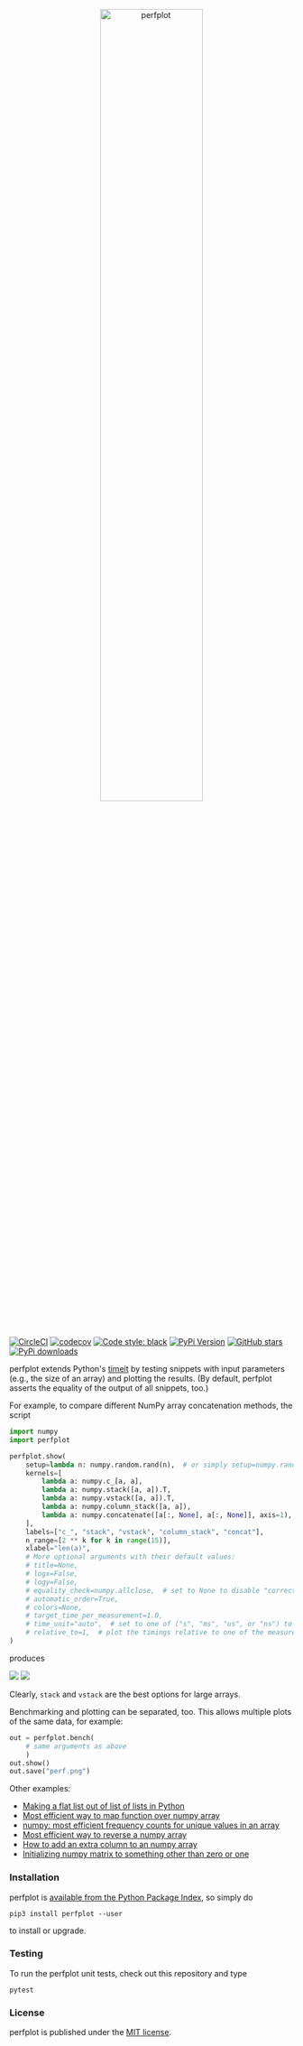 <p align="center">
  <img alt="perfplot" src="https://nschloe.github.io/perfplot/logo-perfplot.svg" width="60%">
</p>

[![CircleCI](https://img.shields.io/circleci/project/github/nschloe/perfplot/master.svg?style=flat-square)](https://circleci.com/gh/nschloe/perfplot/tree/master)
[![codecov](https://img.shields.io/codecov/c/github/nschloe/perfplot.svg?style=flat-square)](https://codecov.io/gh/nschloe/perfplot)
[![Code style: black](https://img.shields.io/badge/code%20style-black-000000.svg?style=flat-square)](https://github.com/psf/black)
[![PyPi Version](https://img.shields.io/pypi/v/perfplot.svg?style=flat-square)](https://pypi.org/project/perfplot)
[![GitHub stars](https://img.shields.io/github/stars/nschloe/perfplot.svg?style=flat-square&logo=github&label=Stars&logoColor=white)](https://github.com/nschloe/perfplot)
[![PyPi downloads](https://img.shields.io/pypi/dm/perfplot.svg?style=flat-square)](https://pypistats.org/packages/perfplot)

perfplot extends Python's [timeit](https://docs.python.org/3/library/timeit.html) by
testing snippets with input parameters (e.g., the size of an array) and plotting the
results.  (By default, perfplot asserts the equality of the output of all snippets,
too.)

For example, to compare different NumPy array concatenation methods, the script
```python
import numpy
import perfplot

perfplot.show(
    setup=lambda n: numpy.random.rand(n),  # or simply setup=numpy.random.rand
    kernels=[
        lambda a: numpy.c_[a, a],
        lambda a: numpy.stack([a, a]).T,
        lambda a: numpy.vstack([a, a]).T,
        lambda a: numpy.column_stack([a, a]),
        lambda a: numpy.concatenate([a[:, None], a[:, None]], axis=1),
    ],
    labels=["c_", "stack", "vstack", "column_stack", "concat"],
    n_range=[2 ** k for k in range(15)],
    xlabel="len(a)",
    # More optional arguments with their default values:
    # title=None,
    # logx=False,
    # logy=False,
    # equality_check=numpy.allclose,  # set to None to disable "correctness" assertion
    # automatic_order=True,
    # colors=None,
    # target_time_per_measurement=1.0,
    # time_unit="auto",  # set to one of ("s", "ms", "us", or "ns") to force plot units
    # relative_to=1,  # plot the timings relative to one of the measurements
)
```
produces

![](https://nschloe.github.io/perfplot/concat.svg)
![](https://nschloe.github.io/perfplot/relative.svg)

Clearly, `stack` and `vstack` are the best options for large arrays.

Benchmarking and plotting can be separated, too. This allows multiple plots of the same
data, for example:
```python
out = perfplot.bench(
    # same arguments as above
    )
out.show()
out.save("perf.png")
```

Other examples:

  * [Making a flat list out of list of lists in Python](https://stackoverflow.com/a/45323085/353337)
  * [Most efficient way to map function over numpy array](https://stackoverflow.com/a/46470401/353337)
  * [numpy: most efficient frequency counts for unique values in an array](https://stackoverflow.com/a/43096495/353337)
  * [Most efficient way to reverse a numpy array](https://stackoverflow.com/a/44921013/353337)
  * [How to add an extra column to an numpy array](https://stackoverflow.com/a/40218298/353337)
  * [Initializing numpy matrix to something other than zero or one](https://stackoverflow.com/a/45006691/353337)

### Installation

perfplot is [available from the Python Package
Index](https://pypi.org/project/perfplot/), so simply do
```
pip3 install perfplot --user
```
to install or upgrade.

### Testing

To run the perfplot unit tests, check out this repository and type
```
pytest
```

### License

perfplot is published under the [MIT license](https://en.wikipedia.org/wiki/MIT_License).
